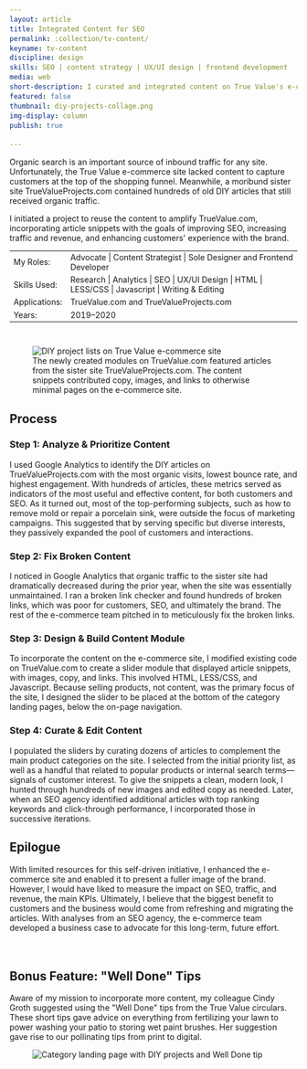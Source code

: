 ```yaml
---
layout: article
title: Integrated Content for SEO
permalink: :collection/tv-content/
keyname: tv-content
discipline: design
skills: SEO | content strategy | UX/UI design | frontend development
media: web
short-description: I curated and integrated content on True Value's e-commerce site to improve SEO and enhance customers' experience with the brand.
featured: false
thumbnail: diy-projects-collage.png
img-display: column
publish: true

---
```


<section class="text-col">
	<p>Organic search is an important source of inbound traffic for any site. Unfortunately, the True Value e-commerce site lacked content to capture customers at the top of the shopping funnel. Meanwhile, a moribund sister site TrueValueProjects.com contained hundreds of old DIY articles that still received organic traffic.</p>
	<p>I initiated a project to reuse the content to amplify TrueValue.com, incorporating article snippets with the goals of improving SEO, increasing traffic and revenue, and enhancing customers' experience with the brand. <!-- I also advocated for a second project&mdash;still pending&mdash; to refresh and migrate the articles to TrueValue.com. --></p>
	<table class="proj-details">
		<tr><td class="proj-details__label">My Roles:</td> <td class="proj-details__data">Advocate | Content Strategist | Sole Designer and Frontend Developer</td></tr>
		<tr><td class="proj-details__label">Skills Used:</td> <td class="proj-details__data">Research | Analytics | SEO | UX/UI Design | HTML | LESS/CSS | Javascript | Writing & Editing</td></tr>
		<tr><td class="proj-details__label">Applications:</td> <td class="proj-details__data">TrueValue.com and TrueValueProjects.com</td></tr>
		<tr><td class="proj-details__label">Years:</td> <td class="proj-details__data">2019&ndash;2020</td></tr>
	</table>
	<figure style="margin-top: 3em">
		<img srcset="diy-projects-collage@2x.png 2524w, diy-projects-collage.png 1262w, diy-projects-collage@0.5x.png 631w" src="diy-projects-collage@0.5x.png" sizes="(min-width: 788px) 788px, 100vw" alt="DIY project lists on True Value e-commerce site">
		<figcaption>The newly created modules on TrueValue.com featured articles from the sister site TrueValueProjects.com. The content snippets contributed copy, images, and links to otherwise minimal pages on the e-commerce site.</figcaption>
	</figure>
	<h2>Process</h2>
	<h3>Step 1: Analyze & Prioritize Content</h3>
	<p>I used Google Analytics to identify the DIY articles on TrueValueProjects.com with the most organic visits, lowest bounce rate, and highest engagement. With hundreds of articles, these metrics served as indicators of the most useful and effective content, for both customers and SEO. As it turned out, most of the top-performing subjects, such as how to remove mold or repair a porcelain sink, were outside the focus of marketing campaigns. This suggested that by serving specific but diverse interests, they passively expanded the pool of customers and interactions.</p>
	<h3>Step 2: Fix Broken Content</h3>
	<p>I noticed in Google Analytics that organic traffic to the sister site had dramatically decreased during the prior year, when the site was essentially unmaintained. I ran a broken link checker and found hundreds of broken links, which was poor for customers, SEO, and ultimately the brand. The rest of the e-commerce team pitched in to meticulously fix the broken links.</p>
	<h3>Step 3: Design & Build Content Module</h3>
	<p>To incorporate the content on the e-commerce site, I modified existing code on TrueValue.com to create a slider module that displayed article snippets, with images, copy, and links. This involved HTML, LESS/CSS, and Javascript. Because selling products, not content, was the primary focus of the site, I designed the slider to be placed at the bottom of the category landing pages, below the on-page navigation.</p>
	<h3>Step 4: Curate & Edit Content</h3>
	<p>I populated the sliders by curating dozens of articles to complement the main product categories on the site. I selected from the initial priority list, as well as a handful that related to popular products or internal search terms&mdash;signals of customer interest. To give the snippets a clean, modern look, I hunted through hundreds of new images and edited copy as needed. Later, when an SEO agency identified additional articles with top ranking keywords and click-through performance, I incorporated those in successive iterations.</p>
	<h2>Epilogue</h2>
	<p>With limited resources for this self-driven initiative, I enhanced the e-commerce site and enabled it to present a fuller image of the brand. However, I would have liked to measure the impact on SEO, traffic, and revenue, the main KPIs. Ultimately, I believe that the biggest benefit to customers and the business would come from refreshing and migrating the articles. With analyses from an SEO agency, the e-commerce team developed a business case to advocate for this long-term, future effort.</p> 
</section>

<aside class="proj-spotlight" style="margin-top: 4rem">
	<div class="main-col">
		<div class="aside-header">
			<h2>Bonus Feature: "Well Done" Tips</h2>
		</div>
		<div class="flex-row">
			<div class="col-sm-12 col-md-5 col-lg-4">
				<div class="caption" style="max-width: 55ch">
					<p>Aware of my mission to incorporate more content, my colleague Cindy Groth suggested using the "Well Done" tips from the True Value circulars. These short tips gave advice on everything from fertilizing your lawn to power washing your patio to storing wet paint brushes. Her suggestion gave rise to our pollinating tips from print to digital.</p>
				</div>
			</div>
			<div class="col-sm-12 col-md-7 col-lg-8">
				<figure>
					<img srcset="lawn-garden-clp-diy-projects-macbook@0.5x.png 664w, lawn-garden-clp-diy-projects-macbook.png 1324w, lawn-garden-clp-diy-projects-macbook@2x.png 2654w" src="lawn-garden-clp-diy-projects-macbook@0.5x.png" sizes="(max-width: 600px) 100vw, (min-width: 601px) 58vw, (min-width: 1000px) 66vw, (min-width: 1200px) 750px" alt="Category landing page with DIY projects and Well Done tip">
				</figure>
			</div>
		</div>
	</div>
</aside>
